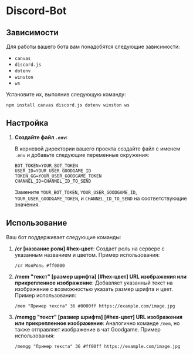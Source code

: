 # Discord-Bot

## Зависимости

Для работы вашего бота вам понадобятся следующие зависимости:

- `canvas`
- `discord.js`
- `dotenv`
- `winston`
- `ws`

Установите их, выполнив следующую команду:

```shell
npm install canvas discord.js dotenv winston ws
```

## Настройка

1. **Создайте файл `.env`:**

   В корневой директории вашего проекта создайте файл с именем `.env` и добавьте следующие переменные окружения:

   ```
   BOT_TOKEN=YOUR_BOT_TOKEN
   USER_ID=YOUR_USER_GOODGAME_ID
   TOKEN_GG=YOUR_USER_GOODGAME_TOKEN
   CHANNEL_ID=CHANNEL_ID_TO_SEND
   ```

   Замените `YOUR_BOT_TOKEN`, `YOUR_USER_GOODGAME_ID`, `YOUR_USER_GOODGAME_TOKEN`, и `CHANNEL_ID_TO_SEND` на соответствующие значения.

## Использование

Ваш бот поддерживает следующие команды:

1. **/cr [название роли] #hex-цвет**: Создает роль на сервере с указанным названием и цветом. Пример использования:

   ```
   /cr МояРоль #ff0000
   ```

2. **/mem "текст" [размер шрифта] [#hex-цвет] URL изображения или прикрепленное изображение**: Добавляет указанный текст на изображение с возможностью указать размер шрифта и цвет. Пример использования:

   ```
   /mem "Пример текста" 36 #0000ff https://example.com/image.jpg
   ```

3. **/memgg "текст" [размер шрифта] [#hex-цвет] URL изображения или прикрепленное изображение**: Аналогично команде `/mem`, но также отправляет изображение в чат Goodgame. Пример использования:

   ```
   /memgg "Пример текста" 36 #ff00ff https://example.com/image.jpg
   ```

